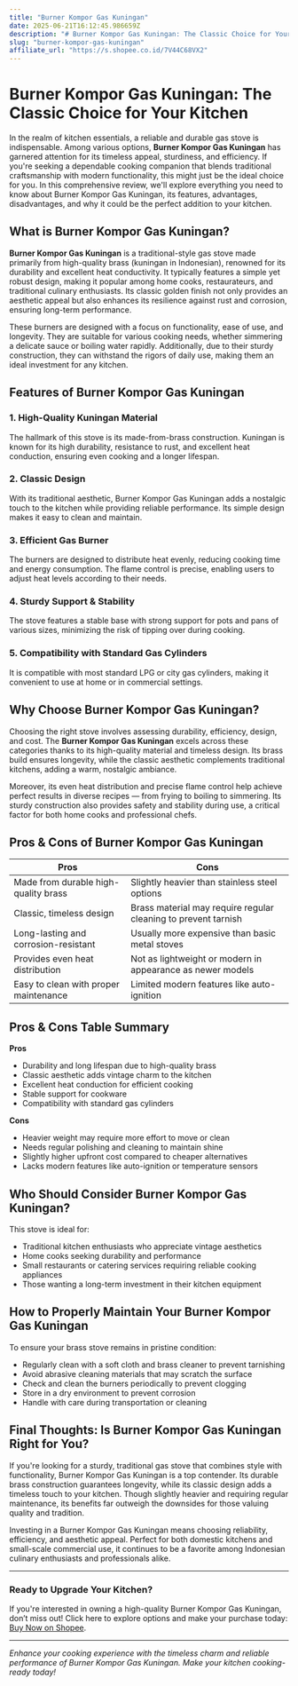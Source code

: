 ```yaml
---
title: "Burner Kompor Gas Kuningan"
date: 2025-06-21T16:12:45.986659Z
description: "# Burner Kompor Gas Kuningan: The Classic Choice for Your Kitchen..."
slug: "burner-kompor-gas-kuningan"
affiliate_url: "https://s.shopee.co.id/7V44C68VX2"
---
```

# Burner Kompor Gas Kuningan: The Classic Choice for Your Kitchen

In the realm of kitchen essentials, a reliable and durable gas stove is indispensable. Among various options, **Burner Kompor Gas Kuningan** has garnered attention for its timeless appeal, sturdiness, and efficiency. If you're seeking a dependable cooking companion that blends traditional craftsmanship with modern functionality, this might just be the ideal choice for you. In this comprehensive review, we'll explore everything you need to know about Burner Kompor Gas Kuningan, its features, advantages, disadvantages, and why it could be the perfect addition to your kitchen.

## What is Burner Kompor Gas Kuningan?

**Burner Kompor Gas Kuningan** is a traditional-style gas stove made primarily from high-quality brass (kuningan in Indonesian), renowned for its durability and excellent heat conductivity. It typically features a simple yet robust design, making it popular among home cooks, restaurateurs, and traditional culinary enthusiasts. Its classic golden finish not only provides an aesthetic appeal but also enhances its resilience against rust and corrosion, ensuring long-term performance.

These burners are designed with a focus on functionality, ease of use, and longevity. They are suitable for various cooking needs, whether simmering a delicate sauce or boiling water rapidly. Additionally, due to their sturdy construction, they can withstand the rigors of daily use, making them an ideal investment for any kitchen.

## Features of Burner Kompor Gas Kuningan

### 1. High-Quality Kuningan Material
The hallmark of this stove is its made-from-brass construction. Kuningan is known for its high durability, resistance to rust, and excellent heat conduction, ensuring even cooking and a longer lifespan.

### 2. Classic Design
With its traditional aesthetic, Burner Kompor Gas Kuningan adds a nostalgic touch to the kitchen while providing reliable performance. Its simple design makes it easy to clean and maintain.

### 3. Efficient Gas Burner
The burners are designed to distribute heat evenly, reducing cooking time and energy consumption. The flame control is precise, enabling users to adjust heat levels according to their needs.

### 4. Sturdy Support & Stability
The stove features a stable base with strong support for pots and pans of various sizes, minimizing the risk of tipping over during cooking.

### 5. Compatibility with Standard Gas Cylinders
It is compatible with most standard LPG or city gas cylinders, making it convenient to use at home or in commercial settings.

## Why Choose Burner Kompor Gas Kuningan?

Choosing the right stove involves assessing durability, efficiency, design, and cost. The **Burner Kompor Gas Kuningan** excels across these categories thanks to its high-quality material and timeless design. Its brass build ensures longevity, while the classic aesthetic complements traditional kitchens, adding a warm, nostalgic ambiance.

Moreover, its even heat distribution and precise flame control help achieve perfect results in diverse recipes — from frying to boiling to simmering. Its sturdy construction also provides safety and stability during use, a critical factor for both home cooks and professional chefs.

## Pros & Cons of Burner Kompor Gas Kuningan

| Pros                                             | Cons                                               |
|--------------------------------------------------|----------------------------------------------------|
| Made from durable high-quality brass           | Slightly heavier than stainless steel options    |
| Classic, timeless design                        | Brass material may require regular cleaning to prevent tarnish |
| Long-lasting and corrosion-resistant          | Usually more expensive than basic metal stoves    |
| Provides even heat distribution                 | Not as lightweight or modern in appearance as newer models |
| Easy to clean with proper maintenance           | Limited modern features like auto-ignition       |

## Pros & Cons Table Summary

**Pros**

- Durability and long lifespan due to high-quality brass
- Classic aesthetic adds vintage charm to the kitchen
- Excellent heat conduction for efficient cooking
- Stable support for cookware
- Compatibility with standard gas cylinders

**Cons**

- Heavier weight may require more effort to move or clean
- Needs regular polishing and cleaning to maintain shine
- Slightly higher upfront cost compared to cheaper alternatives
- Lacks modern features like auto-ignition or temperature sensors

## Who Should Consider Burner Kompor Gas Kuningan?

This stove is ideal for:

- Traditional kitchen enthusiasts who appreciate vintage aesthetics
- Home cooks seeking durability and performance
- Small restaurants or catering services requiring reliable cooking appliances
- Those wanting a long-term investment in their kitchen equipment

## How to Properly Maintain Your Burner Kompor Gas Kuningan

To ensure your brass stove remains in pristine condition:

- Regularly clean with a soft cloth and brass cleaner to prevent tarnishing
- Avoid abrasive cleaning materials that may scratch the surface
- Check and clean the burners periodically to prevent clogging
- Store in a dry environment to prevent corrosion
- Handle with care during transportation or cleaning

## Final Thoughts: Is Burner Kompor Gas Kuningan Right for You?

If you're looking for a sturdy, traditional gas stove that combines style with functionality, Burner Kompor Gas Kuningan is a top contender. Its durable brass construction guarantees longevity, while its classic design adds a timeless touch to your kitchen. Though slightly heavier and requiring regular maintenance, its benefits far outweigh the downsides for those valuing quality and tradition.

Investing in a Burner Kompor Gas Kuningan means choosing reliability, efficiency, and aesthetic appeal. Perfect for both domestic kitchens and small-scale commercial use, it continues to be a favorite among Indonesian culinary enthusiasts and professionals alike.

---

### Ready to Upgrade Your Kitchen?

If you're interested in owning a high-quality Burner Kompor Gas Kuningan, don’t miss out! Click here to explore options and make your purchase today: [Buy Now on Shopee](https://s.shopee.co.id/7V44C68VX2).

---

*Enhance your cooking experience with the timeless charm and reliable performance of Burner Kompor Gas Kuningan. Make your kitchen cooking-ready today!*